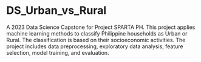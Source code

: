 # DS_Urban_vs_Rural
A 2023 Data Science Capstone for Project SPARTA PH. This project applies machine learning methods to classify Philippine households as Urban or Rural. The classification is based on their socioeconomic activities. The project includes data preprocessing, exploratory data analysis, feature selection, model training, and evaluation.
